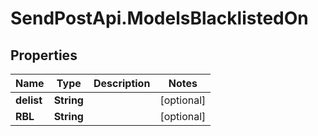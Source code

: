 # SendPostApi.ModelsBlacklistedOn

## Properties

Name | Type | Description | Notes
------------ | ------------- | ------------- | -------------
**delist** | **String** |  | [optional] 
**RBL** | **String** |  | [optional] 


